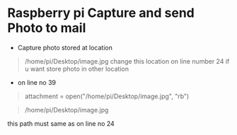 # Raspberry pi Capture and send Photo to mail

* Capture photo stored at location
> /home/pi/Desktop/image.jpg
change this location on line number 24 if u want store photo in other location

* on line no 39
> attachment = open("/home/pi/Desktop/image.jpg", "rb")

>/home/pi/Desktop/image.jpg

this path must same as on line no 24
